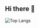 ## Hi there 👋
![Top Langs](https://github-readme-stats.vercel.app/api/top-langs/?username=johnpaulmacanas&layout=compact&hide=html)







